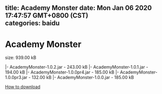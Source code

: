 
title: Academy Monster
date: Mon Jan 06 2020 17:47:57 GMT+0800 (CST)    
categories: baidu
---

# Academy Monster
size: 939.00 kB
 
 
|- AcademyMonster-1.0.2.jar - 243.00 kB
|- AcademyMonster-1.0.1.jar - 194.00 kB
|- AcademyMonster-1.0.0pr4.jar - 185.00 kB
|- AcademyMonster-1.0.0pr3.jar - 132.00 kB
|- AcademyMonster-1.0.0.jar - 185.00 kB

[How to download](https://bpcam.bemobtrk.com/go/2ceec3aa-1ca2-46d6-b9ff-aaa5c184517c?jno=5330)